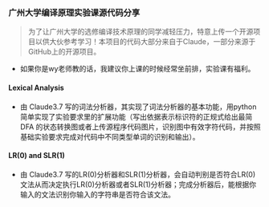 ### 广州大学编译原理实验课源代码分享
> 为了让广州大学的选修编译技术原理的同学减轻压力，特意上传一个开源项目以供大伙参考学习！本项目的代码大部分来自于Claude，一部分来源于GitHub上的开源项目。
- 如果你是wy老师教的话，我建议你上课的时候经常坐前排，实验课有福利。

#### Lexical Analysis
- 由 Claude3.7 写的词法分析器，其实现了词法分析器的基本功能，用python简单实现了实验要求里的扩展功能（写出依据表示标识符的正规式给出最简DFA 的状态转换图或者上传源程序代码图片，识别图中有效字符代码，并按照基础实验要求完成对代码中不同类型单词的识别和输出）。

#### LR(0) and SLR(1)
- 由 Claude3.7 写的LR(0)分析器和SLR(1)分析器，会自动判别是否符合LR(0)文法从而决定执行LR(0)分析器或者SLR(1)分析器；完成分析器后，能根据你输入的文法识别你输入的字符串是否符合该文法。
